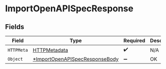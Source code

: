 # ImportOpenAPISpecResponse


## Fields

| Field                                                                | Type                                                                 | Required                                                             | Description                                                          |
| -------------------------------------------------------------------- | -------------------------------------------------------------------- | -------------------------------------------------------------------- | -------------------------------------------------------------------- |
| `HTTPMeta`                                                           | [HTTPMetadata](./httpmetadata.md)                                    | :heavy_check_mark:                                                   | N/A                                                                  |
| `Object`                                                             | [*ImportOpenAPISpecResponseBody](./importopenapispecresponsebody.md) | :heavy_minus_sign:                                                   | OK                                                                   |